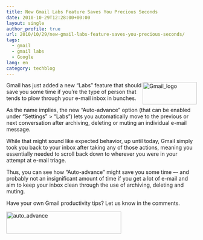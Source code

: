 ```yaml
---
title: New Gmail Labs Feature Saves You Precious Seconds
date: 2010-10-29T12:28:00+00:00
layout: single
author_profile: true
url: 2010/10/29/new-gmail-labs-feature-saves-you-precious-seconds/
tags:
  - gmail
  - gmail labs
  - Google
lang: en
category: techblog
---
```

[<img title="Gmail_logo" border="0" alt="Gmail_logo" align="right" src="http://lh3.ggpht.com/_vaUVXcmC3OI/TMq202CFqqI/AAAAAAAAC-U/qO5s2aj4r_w/Gmail_logo_thumb%5B4%5D.png?imgmax=800" width="143" height="59" />](http://lh3.ggpht.com/_vaUVXcmC3OI/TMq2zam_k6I/AAAAAAAAC-Q/9lps4YQ8nos/s1600-h/Gmail_logo%5B6%5D.png)Gmail has just added a new “Labs” feature that should save you some time if you’re the type of person that tends to plow through your e-mail inbox in bunches. 

As the name implies, the new “Auto-advance” option (that can be enabled under “Settings” > “Labs”) lets you automatically move to the previous or next conversation after archiving, deleting or muting an individual e-mail message.

While that might sound like expected behavior, up until today, Gmail simply took you back to your inbox after taking any of those actions, meaning you essentially needed to scroll back down to wherever you were in your attempt at e-mail triage.

Thus, you can see how “Auto-advance” might save you some time –- and probably not an insignificant amount of time if you get a lot of e-mail and aim to keep your inbox clean through the use of archiving, deleting and muting.

Have your own Gmail productivity tips? Let us know in the comments.

[<img title="auto_advance" border="0" alt="auto_advance" src="http://lh4.ggpht.com/_vaUVXcmC3OI/TMq24D1p_MI/AAAAAAAAC-c/9Ma0HXLxISo/auto_advance_thumb.png?imgmax=800" width="304" height="58" />](http://lh5.ggpht.com/_vaUVXcmC3OI/TMq22PhaCBI/AAAAAAAAC-Y/_gbECa0E_Tc/s1600-h/auto_advance%5B2%5D.png)